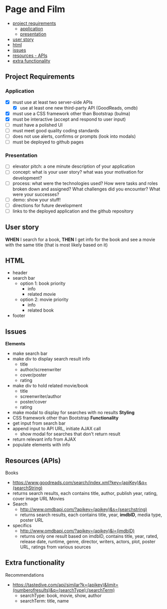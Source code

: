 # Page and Film

- [project requirements](#project-requirements)
    - [application](#application)
    - [presentation](#presentation)
- [user story](#user-story)
- [html](#html)
- [issues](#issues)
- [resources - APIs](#resources-apis)
- [extra functionality](#extra-functionality)

## Project Requirements
### Application
- [x] must use at least two server-side APIs
    - [x] use at least one new third-party API (GoodReads, omdb)
- [x] must use a CSS framework other than Bootstrap (bulma)
- [x] must be interactive (accept and respond to user input)
- [ ] must have a polished UI
- [ ] must meet good quality coding standards
- [ ] does not use alerts, confirms or prompts (look into modals)
- [ ] must be deployed to github pages
### Presentation
- [ ] elevator pitch: a one minute description of your application
- [ ] concept: what is your user story? what was your motivation for development?
- [ ] process: what were the technologies used? How were tasks and roles broken down and assigned? What challenges did you encounter? What were your successes?
- [ ] demo: show your stuff!
- [ ] directions for future development
- [ ] links to the deployed application and the github repository

## User story
**WHEN** I search for a book,
**THEN** I get info for the book and see a movie with the same title (that is most likely based on it)

## HTML
- header
- search bar
    - option 1: book priority
        - info
        - related movie
    - option 2: movie priority
        - info
        - related book
- footer

## Issues
**Elements**
- make search bar
- make div to display search result info
    - title
    - author/screenwriter
    - cover/poster
    - rating
- make div to hold related movie/book
    - title
    - screenwriter/author
    - poster/cover
    - rating
- make modal to display for searches with no results
**Styling**
- CSS framework other than Bootstrap
**Functionality**
- get input from search bar
- append input to API URL, initiate AJAX call
    - show modal for searches that don't return result
- return relevant info from AJAX
- populate elements with info

## Resources (APIs)
Books
- https://www.goodreads.com/search/index.xml?key=(apiKey)&q=(searchString)
- returns search results, each contains title, author, publish year, rating, cover image URL
Movies
- Search
    - http://www.omdbapi.com/?apikey=(apikey)&s=(searchstring)
    - returns search results, each contains title, year, **imdbID**, media type, poster URL
- specifics
    - http://www.omdbapi.com/?apikey=(apikey)&i=(imdbID)
    - returns only one result based on imdbID, contains title, year, rated, release date, runtime, genre, director, writers, actors, plot, poster URL, ratings from various sources

## Extra functionality
Recommendations
- https://tastedive.com/api/similar?k=(apikey)&limit=(numberofresults)&q=(searchType):(searchTerm)
    - searchType: book, movie, show, author
    - searchTerm: title, name